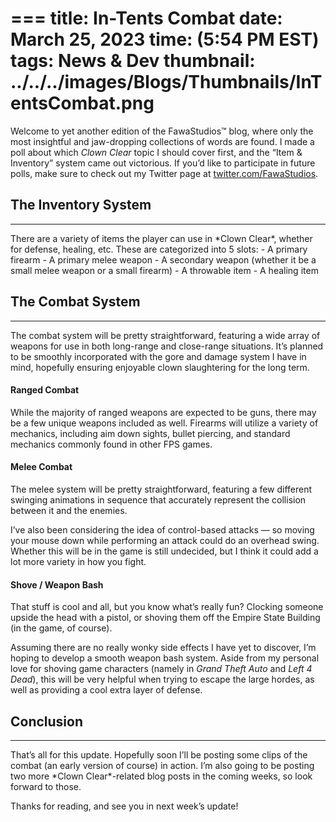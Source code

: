 ===
title: In-Tents Combat
date: March 25, 2023
time: (5:54 PM EST)
tags: News & Dev
thumbnail: ../../../images/Blogs/Thumbnails/InTentsCombat.png
===

Welcome to yet another edition of the FawaStudios™ blog, where only the most insightful and jaw-dropping collections of words are found. I made a poll about which *Clown Clear* topic I should cover first, and the “Item & Inventory” system came out victorious. If you’d like to participate in future polls, make sure to check out my Twitter page at [twitter.com/FawaStudios](https://twitter.com/intent/user?screen_name=FawasInteract ).

<h2 class="blog-subpage-header">The Inventory System</h2>
<hr>
There are a variety of items the player can use in *Clown Clear*, whether for defense, healing, etc. These are categorized into 5 slots:
- A primary firearm  
- A primary melee weapon  
- A secondary weapon (whether it be a small melee weapon or a small firearm)  
- A throwable item  
- A healing item  

<h2 class="blog-subpage-header">The Combat System</h2>
<hr>
The combat system will be pretty straightforward, featuring a wide array of weapons for use in both long-range and close-range situations. It’s planned to be smoothly incorporated with the gore and damage system I have in mind, hopefully ensuring enjoyable clown slaughtering for the long term.

<h4 class="blog-subpage-header">Ranged Combat</h4>
While the majority of ranged weapons are expected to be guns, there may be a few unique weapons included as well. Firearms will utilize a variety of mechanics, including aim down sights, bullet piercing, and standard mechanics commonly found in other FPS games.

<h4 class="blog-subpage-header">Melee Combat</h4>
The melee system will be pretty straightforward, featuring a few different swinging animations in sequence that accurately represent the collision between it and the enemies.

I’ve also been considering the idea of control-based attacks — so moving your mouse down while performing an attack could do an overhead swing. Whether this will be in the game is still undecided, but I think it could add a lot more variety in how you fight.

<h4 class="blog-subpage-header">Shove / Weapon Bash</h4>
That stuff is cool and all, but you know what’s really fun? Clocking someone upside the head with a pistol, or shoving them off the Empire State Building (in the game, of course).

Assuming there are no really wonky side effects I have yet to discover, I’m hoping to develop a smooth weapon bash system. Aside from my personal love for shoving game characters (namely in *Grand Theft Auto* and *Left 4 Dead*), this will be very helpful when trying to escape the large hordes, as well as providing a cool extra layer of defense.

<h2 class="blog-subpage-header">Conclusion</h2>
<hr>
That’s all for this update. Hopefully soon I’ll be posting some clips of the combat (an early version of course) in action. I’m also going to be posting two more *Clown Clear*-related blog posts in the coming weeks, so look forward to those.

Thanks for reading, and see you in next week’s update!
